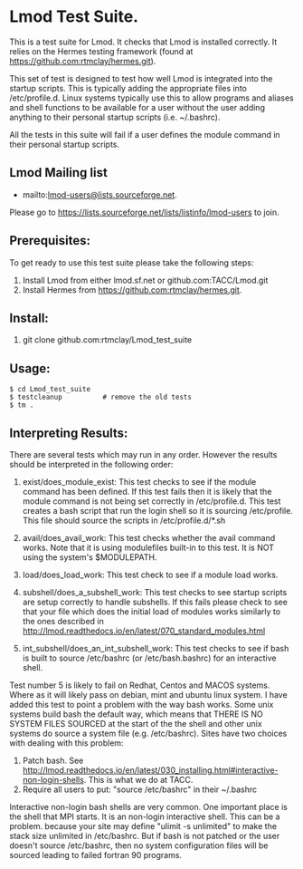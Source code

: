 #  Lmod Test Suite.

This is a test suite for Lmod.  It checks that Lmod is installed correctly.   It relies on the Hermes testing framework (found at https://github.com:rtmclay/hermes.git).

This set of test is designed to test how well Lmod is integrated into the startup scripts.  This is typically adding the appropriate files into /etc/profile.d.  Linux systems typically use this to allow programs and aliases and shell functions to be available for a user without the user adding anything to their personal startup scripts (i.e. ~/.bashrc).

All the tests in this suite will fail if a user defines the module command in their personal startup scripts.

## Lmod Mailing list

* mailto:lmod-users@lists.sourceforge.net.

Please go to https://lists.sourceforge.net/lists/listinfo/lmod-users to join.

## Prerequisites:

To get ready to use this test suite please take the following steps:

1. Install Lmod from either lmod.sf.net or github.com:TACC/Lmod.git
2. Install Hermes from https://github.com:rtmclay/hermes.git.


## Install:

1. git clone github.com:rtmclay/Lmod_test_suite

## Usage:

    $ cd Lmod_test_suite
    $ testcleanup          # remove the old tests
    $ tm .

## Interpreting Results:

There are several tests which may run in any order.  However the results should be interpreted in the following order:

1. exist/does_module_exist:  This test checks to see if the module command has been defined. If this test fails then  it is likely that the module command is not being set correctly in /etc/profile.d.  This test creates a bash script that run the login shell so it is sourcing /etc/profile.  This file should source the scripts in /etc/profile.d/*.sh

2. avail/does_avail_work:  This test checks whether the avail command works.  Note that it is using modulefiles built-in to this test. It is NOT using the system's $MODULEPATH.

3. load/does_load_work:   This test check to see if a module load works.

4. subshell/does_a_subshell_work:  This test checks to see startup scripts are setup correctly to handle subshells.  If this fails please check to see that your file which does the initial load of modules works similarly to the ones described in http://lmod.readthedocs.io/en/latest/070_standard_modules.html 

5. int_subshell/does_an_int_subshell_work: This test checks to see if bash is built to source /etc/bashrc (or /etc/bash.bashrc) for an interactive shell.


Test number 5 is likely to fail on Redhat, Centos and MACOS systems.  Where as it will likely pass on  debian, mint and ubuntu linux system.   I have added this test to point a problem with the way bash works.  Some unix systems build bash the default way, which means that THERE IS NO SYSTEM FILES SOURCED at the start of the the shell and other unix systems do source a system file (e.g. /etc/bashrc).  Sites have two choices with dealing with this problem:


1. Patch bash.  See http://lmod.readthedocs.io/en/latest/030_installing.html#interactive-non-login-shells.  This is what we do at TACC.
2. Require all users to put:  "source /etc/bashrc" in their ~/.bashrc

Interactive non-login bash shells are very common.  One important place is the shell that MPI starts.  It is an non-login interactive shell.  This can be a problem. because your site may define "ulimit -s unlimited"  to make the stack size unlimited in /etc/bashrc.  But if bash is not patched or the user doesn't source /etc/bashrc, then no system configuration files will be sourced leading to failed fortran 90 programs.
